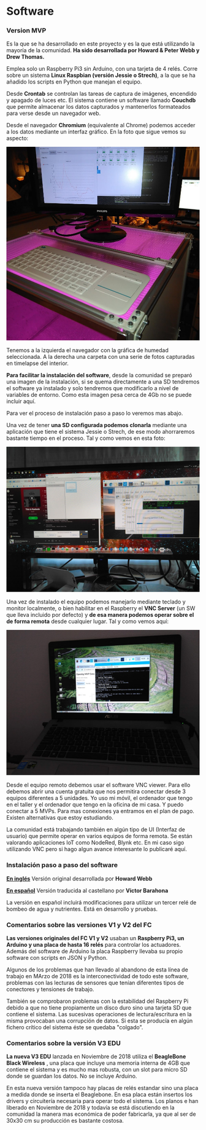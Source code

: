 # Software

### Version MVP

Es la que se ha desarrollado en este proyecto y es la que está utilizando la mayoría de la comunidad. **Ha sido desarrollada por Howard & Peter Webb y Drew Thomas.**

Emplea solo un Raspberry Pi3 sin Arduino, con una tarjeta de 4 relés. Corre sobre un sistema **Linux Raspbian (versión Jessie o Strech)**, a la que se ha añadido los scripts en Python que manejan el equipo.

Desde **Crontab** se controlan las tareas de captura de imágenes, encendido y apagado de luces etc. El sistema contiene un software llamado **Couchdb** que permite almacenar los datos capturados y mantenerlos formateados para verse desde un navegador web.

Desde el navegador **Chromium** (equivalente al Chrome) podemos acceder a los datos mediante un interfaz gráfico. En la foto que sigue vemos su aspecto:

![Interfaz gráfico](Imagenes/Bastidor_tslot_superior.jpg)

Tenemos a la izquierda el navegador con la gráfica de humedad seleccionada. A la derecha una carpeta con una serie de fotos capturadas en timelapse del interior.

**Para facilitar la instalación del software**, desde la comunidad se preparó una imagen de la instalación, si se quema directamente a una SD tendremos el software ya instalado y solo tendremos que modificarlo a nivel de variables de entorno. Como esta imagen pesa cerca de 4Gb no se puede incluir aquí.

Para ver el proceso de instalación paso a paso lo veremos mas abajo.

Una vez de tener **una SD configurada podemos clonarla** mediante una aplicación que tiene el sistema Jessie o Strech, de ese modo ahorraremos bastante tiempo en el proceso. Tal y como vemos en esta foto:

![Clonado de software](Imagenes/sw_clonado.jpg)

Una vez de instalado el equipo podemos manejarlo mediante teclado y monitor localmente, o bien habilitar en el Raspberry el **VNC Server** (un SW que lleva incluido por defecto) y **de esa manera podemos operar sobre el de forma remota** desde cualquier lugar. Tal y como vemos aquí:

![VNC](Imagenes/sw_vnc_conexion_remota.jpg)

Desde el equipo remoto debemos usar el  software VNC viewer. Para ello debemos abrir una cuenta gratuita que nos permitira conectar desde 3 equipos diferentes a 5 unidades. Yo uso mi móvil, el ordenador que tengo en el taller y el ordenador que tengo en la oficina de mi casa. Y puedo conectar a 5 MVPs. Para mas conexiones ya entramos en el plan de pago. Existen alternativas que estoy estudiando.

La comunidad está trabajando también en algún tipo de UI (Interfaz de usuario) que permite operar en varios equipos de forma remota. Se están valorando aplicaciones IoT como NodeRed, Blynk etc. En mi caso sigo utilizando VNC pero si hago algun avance interesante lo publicaré aquí.

### Instalación paso a paso del software

[**En inglés**](Instalation_FC_MVP_ENG.md) Versión original desarrollada por **Howard Webb**

[**En español**](Instalacion_FC_MVP_ESP.md) Versión traducida al castellano  por **Victor Barahona**

La versión en español incluirá modificaciones para utilizar un tercer relé de bombeo de agua y nutrientes. Está en desarrollo y pruebas.

### Comentarios sobre las versiones V1 y V2 del FC

**Las versiones originales del FC V1 y V2** usaban un **Raspberry Pi3, un Arduino y una placa de hasta 16 relés** para controlar los actuadores. Además del software de Arduino la placa Raspberry llevaba su propio software con scripts en JSON y Python. 

Algunos de los problemas que han llevado al abandono de esta línea de trabajo en MArzo de 2018 es la interconectividad de todo este software, problemas con las lecturas de sensores que tenían diferentes tipos de conectores y tensiones de trabajo.

También se comprobaron problemas con la estabilidad del Raspberry Pi debido a que no tiene propiamente un disco duro sino una tarjeta SD que contiene el sistema. Las sucesivas operaciones de lectura/escritura en la misma provocaban una corrupción de datos. Si esta se producía en algún fichero crítico del sistema éste se quedaba "colgado".

### Comentarios sobre la versión V3 EDU

**La nueva V3 EDU** lanzada en Noviembre de 2018 utiliza el **BeagleBone Black Wireless** , una placa que incluye una memoria interna de 4GB que contiene el sistema y es mucho mas robusta, con un slot para micro SD donde se guardan los datos. No se incluye Arduino.

En esta nueva versión tampoco hay placas de relés estandar sino una placa a medida donde se inserta el Beaglebone. En esa placa están insertos los drivers y circuitería necesaria para operar todo el sistema. Los planos e han liberado en Noviembre de 2018 y todavía se está discutiendo en la comunidad la manera mas económica de poder fabricarla, ya que al ser de 30x30 cm su producción es bastante costosa.

